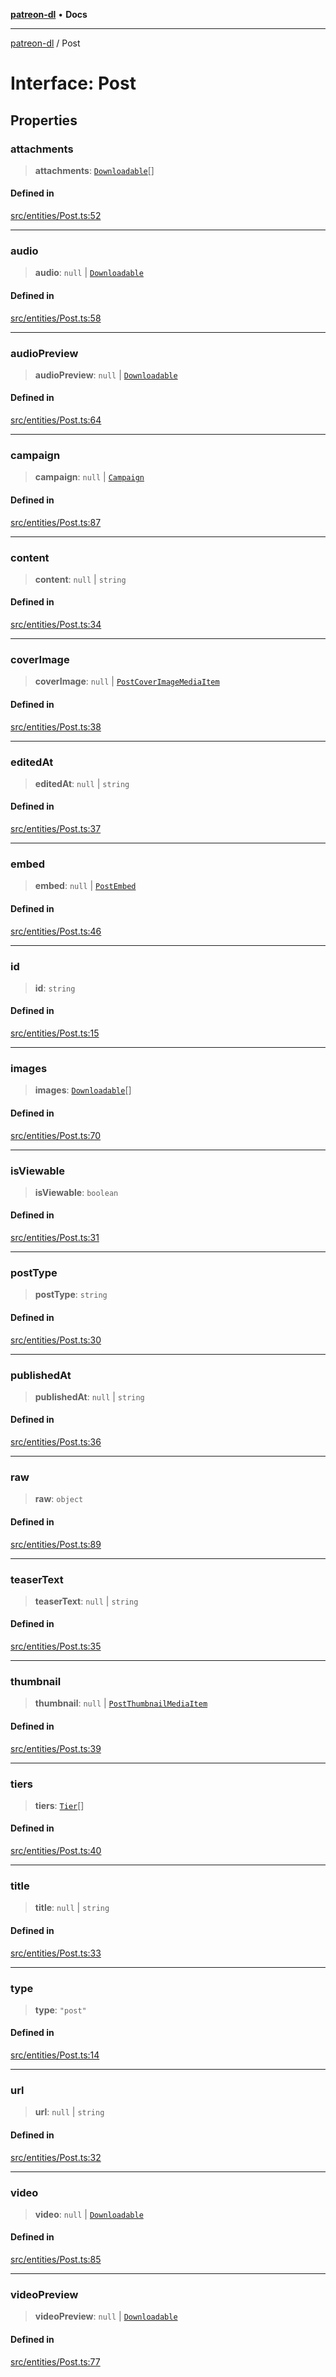 [**patreon-dl**](../README.md) • **Docs**

***

[patreon-dl](../README.md) / Post

# Interface: Post

## Properties

### attachments

> **attachments**: [`Downloadable`](../type-aliases/Downloadable.md)[]

#### Defined in

[src/entities/Post.ts:52](https://github.com/patrickkfkan/patreon-dl/blob/3799c917b21e82ba47bd4fda974130f074846e4a/src/entities/Post.ts#L52)

***

### audio

> **audio**: `null` \| [`Downloadable`](../type-aliases/Downloadable.md)

#### Defined in

[src/entities/Post.ts:58](https://github.com/patrickkfkan/patreon-dl/blob/3799c917b21e82ba47bd4fda974130f074846e4a/src/entities/Post.ts#L58)

***

### audioPreview

> **audioPreview**: `null` \| [`Downloadable`](../type-aliases/Downloadable.md)

#### Defined in

[src/entities/Post.ts:64](https://github.com/patrickkfkan/patreon-dl/blob/3799c917b21e82ba47bd4fda974130f074846e4a/src/entities/Post.ts#L64)

***

### campaign

> **campaign**: `null` \| [`Campaign`](Campaign.md)

#### Defined in

[src/entities/Post.ts:87](https://github.com/patrickkfkan/patreon-dl/blob/3799c917b21e82ba47bd4fda974130f074846e4a/src/entities/Post.ts#L87)

***

### content

> **content**: `null` \| `string`

#### Defined in

[src/entities/Post.ts:34](https://github.com/patrickkfkan/patreon-dl/blob/3799c917b21e82ba47bd4fda974130f074846e4a/src/entities/Post.ts#L34)

***

### coverImage

> **coverImage**: `null` \| [`PostCoverImageMediaItem`](PostCoverImageMediaItem.md)

#### Defined in

[src/entities/Post.ts:38](https://github.com/patrickkfkan/patreon-dl/blob/3799c917b21e82ba47bd4fda974130f074846e4a/src/entities/Post.ts#L38)

***

### editedAt

> **editedAt**: `null` \| `string`

#### Defined in

[src/entities/Post.ts:37](https://github.com/patrickkfkan/patreon-dl/blob/3799c917b21e82ba47bd4fda974130f074846e4a/src/entities/Post.ts#L37)

***

### embed

> **embed**: `null` \| [`PostEmbed`](PostEmbed.md)

#### Defined in

[src/entities/Post.ts:46](https://github.com/patrickkfkan/patreon-dl/blob/3799c917b21e82ba47bd4fda974130f074846e4a/src/entities/Post.ts#L46)

***

### id

> **id**: `string`

#### Defined in

[src/entities/Post.ts:15](https://github.com/patrickkfkan/patreon-dl/blob/3799c917b21e82ba47bd4fda974130f074846e4a/src/entities/Post.ts#L15)

***

### images

> **images**: [`Downloadable`](../type-aliases/Downloadable.md)[]

#### Defined in

[src/entities/Post.ts:70](https://github.com/patrickkfkan/patreon-dl/blob/3799c917b21e82ba47bd4fda974130f074846e4a/src/entities/Post.ts#L70)

***

### isViewable

> **isViewable**: `boolean`

#### Defined in

[src/entities/Post.ts:31](https://github.com/patrickkfkan/patreon-dl/blob/3799c917b21e82ba47bd4fda974130f074846e4a/src/entities/Post.ts#L31)

***

### postType

> **postType**: `string`

#### Defined in

[src/entities/Post.ts:30](https://github.com/patrickkfkan/patreon-dl/blob/3799c917b21e82ba47bd4fda974130f074846e4a/src/entities/Post.ts#L30)

***

### publishedAt

> **publishedAt**: `null` \| `string`

#### Defined in

[src/entities/Post.ts:36](https://github.com/patrickkfkan/patreon-dl/blob/3799c917b21e82ba47bd4fda974130f074846e4a/src/entities/Post.ts#L36)

***

### raw

> **raw**: `object`

#### Defined in

[src/entities/Post.ts:89](https://github.com/patrickkfkan/patreon-dl/blob/3799c917b21e82ba47bd4fda974130f074846e4a/src/entities/Post.ts#L89)

***

### teaserText

> **teaserText**: `null` \| `string`

#### Defined in

[src/entities/Post.ts:35](https://github.com/patrickkfkan/patreon-dl/blob/3799c917b21e82ba47bd4fda974130f074846e4a/src/entities/Post.ts#L35)

***

### thumbnail

> **thumbnail**: `null` \| [`PostThumbnailMediaItem`](PostThumbnailMediaItem.md)

#### Defined in

[src/entities/Post.ts:39](https://github.com/patrickkfkan/patreon-dl/blob/3799c917b21e82ba47bd4fda974130f074846e4a/src/entities/Post.ts#L39)

***

### tiers

> **tiers**: [`Tier`](../type-aliases/Tier.md)[]

#### Defined in

[src/entities/Post.ts:40](https://github.com/patrickkfkan/patreon-dl/blob/3799c917b21e82ba47bd4fda974130f074846e4a/src/entities/Post.ts#L40)

***

### title

> **title**: `null` \| `string`

#### Defined in

[src/entities/Post.ts:33](https://github.com/patrickkfkan/patreon-dl/blob/3799c917b21e82ba47bd4fda974130f074846e4a/src/entities/Post.ts#L33)

***

### type

> **type**: `"post"`

#### Defined in

[src/entities/Post.ts:14](https://github.com/patrickkfkan/patreon-dl/blob/3799c917b21e82ba47bd4fda974130f074846e4a/src/entities/Post.ts#L14)

***

### url

> **url**: `null` \| `string`

#### Defined in

[src/entities/Post.ts:32](https://github.com/patrickkfkan/patreon-dl/blob/3799c917b21e82ba47bd4fda974130f074846e4a/src/entities/Post.ts#L32)

***

### video

> **video**: `null` \| [`Downloadable`](../type-aliases/Downloadable.md)

#### Defined in

[src/entities/Post.ts:85](https://github.com/patrickkfkan/patreon-dl/blob/3799c917b21e82ba47bd4fda974130f074846e4a/src/entities/Post.ts#L85)

***

### videoPreview

> **videoPreview**: `null` \| [`Downloadable`](../type-aliases/Downloadable.md)

#### Defined in

[src/entities/Post.ts:77](https://github.com/patrickkfkan/patreon-dl/blob/3799c917b21e82ba47bd4fda974130f074846e4a/src/entities/Post.ts#L77)
